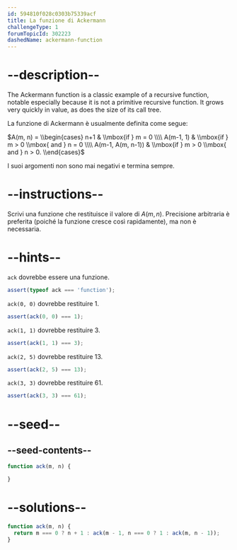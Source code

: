 ```yaml
---
id: 594810f028c0303b75339acf
title: La funzione di Ackermann
challengeType: 1
forumTopicId: 302223
dashedName: ackermann-function
---
```


# --description--

The Ackermann function is a classic example of a recursive function, notable especially because it is not a primitive recursive function. It grows very quickly in value, as does the size of its call tree.

La funzione di Ackermann è usualmente definita come segue:

$A(m, n) = \\begin{cases} n+1 & \\mbox{if } m = 0 \\\\ A(m-1, 1) & \\mbox{if } m > 0 \\mbox{ and } n = 0 \\\\ A(m-1, A(m, n-1)) & \\mbox{if } m > 0 \\mbox{ and } n > 0. \\end{cases}$

I suoi argomenti non sono mai negativi e termina sempre.

# --instructions--

Scrivi una funzione che restituisce il valore di $A(m, n)$. Precisione arbitraria è preferita (poiché la funzione cresce così rapidamente), ma non è necessaria.

# --hints--

`ack` dovrebbe essere una funzione.

```js
assert(typeof ack === 'function');
```

`ack(0, 0)` dovrebbe restituire 1.

```js
assert(ack(0, 0) === 1);
```

`ack(1, 1)` dovrebbe restituire 3.

```js
assert(ack(1, 1) === 3);
```

`ack(2, 5)` dovrebbe restituire 13.

```js
assert(ack(2, 5) === 13);
```

`ack(3, 3)` dovrebbe restituire 61.

```js
assert(ack(3, 3) === 61);
```

# --seed--

## --seed-contents--

```js
function ack(m, n) {

}
```

# --solutions--

```js
function ack(m, n) {
  return m === 0 ? n + 1 : ack(m - 1, n === 0 ? 1 : ack(m, n - 1));
}
```
